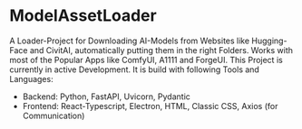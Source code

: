 # ModelAssetLoader
A Loader-Project for Downloading AI-Models from Websites like Hugging-Face and CivitAI, automatically putting them in the right Folders. Works with most of the Popular Apps like ComfyUI, A1111 and ForgeUI.
This Project is currently in active Development. It is build with following Tools and Languages:
- Backend: Python, FastAPI, Uvicorn, Pydantic
- Frontend: React-Typescript, Electron, HTML, Classic CSS, Axios (for Communication)

